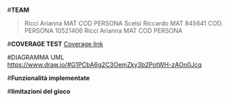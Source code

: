 #**TEAM**
>Ricci Arianna MAT COD PERSONA
>Scelsi Riccardo MAT 845641 COD. PERSONA 10521406
>Ricci Arianna MAT COD PERSONA

#**COVERAGE TEST**
[Coverage link](./COVERAGE/)

#DIAGRAMMA UML https://www.draw.io/#G1PCbA6g2C3OemZky3b2PotWH-zAOn0Jcq

#**Funzionalità implementate**

#**limitazioni del gioco**